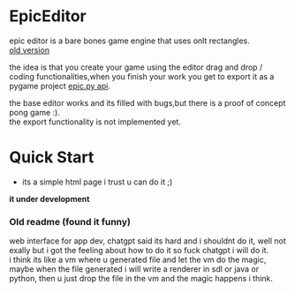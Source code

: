 # EpicEditor
epic editor is a bare bones game engine that uses onlt rectangles.             
[old version](https://github.com/t-88/ta6bi9y)   
    
the idea is that you create your game using the editor drag and drop / coding functionalities,when you finish your work you get to export it as a pygame project [epic.py api](https://github.com/t-88/epic.py).          
        
the base editor works and its filled with bugs,but there is a proof of concept pong game :).           
the export functionality is not implemented yet.         
     
# Quick Start
- its a simple html page i trust u can do it ;)

**it under development**


### Old readme (found it funny)  
web interface for app dev, chatgpt said its hard and i shouldnt do it, well not exally but i got the feeling about how to do it so fuck chatgpt i will do it.     
i think its like a vm where u generated file and let the vm do the magic, maybe when the file generated i will write a renderer in sdl or java or python, then u just drop the file in the vm and the magic happens i think.